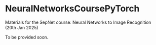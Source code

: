# NeuralNetworksCoursePyTorch
Materials for the SepNet course: Neural Networks to Image Recognition (20th Jan 2025)

To be provided soon. 
